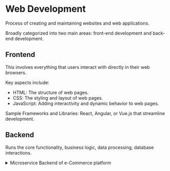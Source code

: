 # Web Development

Process of creating and maintaining websites and web applications.

Broadly categorized into two main areas: front-end development and back-end development.

## Frontend 

This involves everything that users interact with directly in their web browsers. 

Key aspects include:

- HTML: The structure of web pages.
- CSS: The styling and layout of web pages.
- JavaScript: Adding interactivity and dynamic behavior to web pages.

Sample Frameworks and Libraries: React, Angular, or Vue.js that streamline development.

## Backend

Runs the core functionality, business logic, data processing, database interactions. 

<details> <summary> Microservice Backend of e-Commerce platform </summary>
```
# Microservices for E-Commerce Platform

User Management Service:  
Manages user accounts, roles, and permissions, including customer and admin access.

Product Management Service:  
Handles product details, including descriptions, pricing, availability, and categorization.

Inventory Management Service:  
Tracks stock levels, manages reordering, and monitors warehouse operations.

Shopping Cart Service:  
Manages user shopping carts, including adding, updating, and removing items.

Order Management Service:  
Handles the entire order lifecycle, from order creation to fulfillment and invoicing.

Payment Processing Service:  
Manages payment transactions, integrating with payment gateways and handling payment confirmations.

Shipping and Fulfillment Service:  
Oversees shipping options, tracking shipments, and managing fulfillment centers.

Customer Review and Rating Service:  
Facilitates customer feedback on products, including submitting reviews and ratings.

Discount and Promotion Service:  
Manages promotional offers, discounts, and coupon codes for products.

Analytics and Reporting Service:  
Generates reports and dashboards on sales performance, user behavior, and inventory metrics.

Wishlist Service:  
Allows users to save products for future purchases and manage their wishlists.

Search and Recommendation Service:  
Provides search functionality and personalized product recommendations based on user behavior.

Integration Service:  
Facilitates integration with third-party applications, such as CRM, marketing tools, and external APIs.

Notification Service:  
Sends alerts and notifications regarding order status, promotions, and customer account updates.

Feedback and Support Service:  
Handles customer inquiries, support tickets, and feedback collection.

```
</details>

<details> <summary> Microservice Backend of Human Capital Management Platform </summary>
```
# Microservices for Human Capital Management Platform

User Management Service:  
Manages user accounts, roles, and permissions, including employee access to the HCM system.

Employee Management Service:  
Handles employee records, including personal information, job details, and employment history.

Recruitment Management Service:  
Manages the recruitment process, including job postings, applications, candidate tracking, and interviews.

Onboarding Service:  
Facilitates the onboarding process for new hires, including document submission, training schedules, and orientation activities.

Payroll Management Service:  
Manages payroll calculations, including salaries, deductions, bonuses, and tax compliance.

Benefits Administration Service:  
Handles employee benefits, including enrollment, changes, and communication regarding benefits packages.

Performance Management Service:  
Manages employee performance evaluations, goal setting, and feedback processes.

Training and Development Service:  
Tracks employee training programs, certifications, and development plans.

Time and Attendance Service:  
Manages employee attendance records, time tracking, leave requests, and scheduling.

Succession Planning Service:  
Supports talent management by identifying and developing internal candidates for key positions.

Employee Engagement Service:  
Manages employee surveys, feedback, and initiatives to improve workplace engagement.

Compliance and Regulatory Service:  
Ensures adherence to labor laws and regulations, managing compliance documentation and audits.

Analytics and Reporting Service:  
Generates reports and dashboards for HR metrics, workforce analytics, and operational insights.

Integration Service:  
Facilitates integration with other systems, such as payroll providers, benefits platforms, and external HR tools.

Notification Service:  
Sends alerts and notifications for important HR events, such as performance reviews, benefits enrollment deadlines, and policy updates.

```
</details>

Key aspects include:

- Server-Side Web Service API: Python, PHP, Ruby, Java, or Node.js that handle business logic.
- Databases: like MySQL, PostgreSQL, or MongoDB that store and manage data.

The Web Application runs on "Web Server" and is rendered on web brower 

## Middleware

Acts as a bridge between the backend and frontend or between different backend services.

Typical software are message brokers, API Gateways or integration services for data transformation.

- `Enterprise Service Bus (ESB)`: Facilitates data exchange, integration in enterprise environment. e.g. Mulesoft, WSO2 
- `API Gateway`: API routing, authentication, rate limiting, analytics. e.g. AWS APIGW, Kong, Apigee
- `Integration Middlware`: ETL processing and handling between applications e.g. Apache Camel, Informatica, Talend
- `Caching Middlware`: Stores frequently used data in memory to improve app performance by reducing database load e.g. redis, memcached
- `Identity Middleware`: Manages Identities, AuthN and AuthZ across applications e.g. KeyCloak, Cognito 
- `RPC Middleware`: allows functions to be exected on remote server as though locally e.g. gRPC, Thrift
- `Message Middleware`: Asynchronous message queuing between applications e.g. Kafka, RabbitMQ
